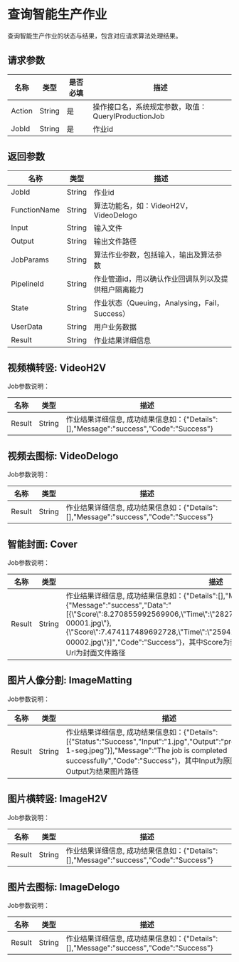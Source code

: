 # 查询智能生产作业

查询智能生产作业的状态与结果，包含对应请求算法处理结果。

## 请求参数

|名称|类型|是否必填|描述|
|--|--|----|--|
|Action|String|是|操作接口名，系统规定参数，取值：QueryIProductionJob|
|JobId|String|是|作业id|

## 返回参数

|名称|类型|描述|
|--|--|--|
|JobId|String|作业id|
|FunctionName|String|算法功能名，如：VideoH2V，VideoDelogo|
|Input|String|输入文件|
|Output|String|输出文件路径|
|JobParams|String|算法作业参数，包括输入，输出及算法参数|
|PipelineId|String|作业管道id，用以确认作业回调队列以及提供租户隔离能力|
|State|String|作业状态（Queuing，Analysing，Fail，Success）|
|UserData|String|用户业务数据|
|Result|String|作业结果详细信息|

## 视频横转竖: VideoH2V

Job参数说明：

|名称|类型|描述|
|--|--|--|
|Result|String|作业结果详细信息, 成功结果信息如：\{"Details":\[\],"Message":"success","Code":"Success"\}|

## 视频去图标: VideoDelogo

Job参数说明：

|名称|类型|描述|
|--|--|--|
|Result|String|作业结果详细信息, 成功结果信息如：\{"Details":\[\],"Message":"success","Code":"Success"\}|

## 智能封面: Cover

Job参数说明：

|名称|类型|描述|
|--|--|--|
|Result|String|作业结果详细信息, 成功结果信息如：\{"Details":\[\],"Message":"success","Code":"Success"\}\{"Message":"success","Data":"\[\{\\"Score\\":8.270855992569906,\\"Time\\":\\"28278.25\\",\\"Url\\":\\"cover/test-00001.jpg\\"\},\{\\"Score\\":7.474117489692728,\\"Time\\":\\"25942.583333333332\\",\\"Url\\":\\"cover/test-00002.jpg\\"\}\]","Code":"Success"\}，其中Score为封面结果置信度，Time为封面帧时间戳，Url为封面文件路径|

## 图片人像分割: ImageMatting

Job参数说明：

|名称|类型|描述|
|--|--|--|
|Result|String|作业结果详细信息, 成功结果信息如：\{"Details":\[\{"Status":"Success","Input":"1.jpg","Output":"production/1-1-seg.jpeg"\}\],"Message":"The job is completed successfully","Code":"Success"\}，其中Input为原图片路径，Output为结果图片路径|

## 图片横转竖: ImageH2V

Job参数说明：

|名称|类型|描述|
|--|--|--|
|Result|String|作业结果详细信息, 成功结果信息如：\{"Details":\[\],"Message":"success","Code":"Success"\}|

## 图片去图标: ImageDelogo

Job参数说明：

|名称|类型|描述|
|--|--|--|
|Result|String|作业结果详细信息, 成功结果信息如：\{"Details":\[\],"Message":"success","Code":"Success"\}|

